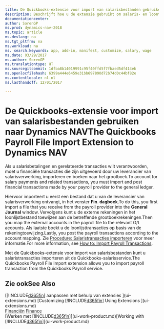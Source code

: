 ```yaml
---
title: De Quickbooks-extensie voor import van salarisbestanden gebruiken
description: Beschrijft hoe u de extensie gebruikt om salaris- en loontransacties te importeren uit de salarisservice van Quickbooks.
documentationcenter: 
author: SorenGP
ms.prod: dynamics-nav-2018
ms.topic: article
ms.devlang: na
ms.tgt_pltfrm: na
ms.workload: na
ms. search.keywords: app, add-in, manifest, customize, salary, wage
ms.date: 03/29/2017
ms.author: SorenGP
ms.translationtype: HT
ms.sourcegitcommit: 1dfba8b14019991c95f40ffd5f7fbaed5df414eb
ms.openlocfilehash: 6399a444e6459e31bb697890d72b74d0c44bf82e
ms.contentlocale: nl-nl
ms.lasthandoff: 12/01/2017

---
```

# <a name="the-quickbooks-payroll-file-import-extension-to-dynamics-nav"></a><span data-ttu-id="cf80e-103">De Quickbooks-extensie voor import van salarisbestanden gebruiken naar Dynamics NAV</span><span class="sxs-lookup"><span data-stu-id="cf80e-103">The Quickbooks Payroll File Import Extension to Dynamics NAV</span></span>
<span data-ttu-id="cf80e-104">Als u salarisbetalingen en gerelateerde transacties wilt verantwoorden, moet u financiële transacties die zijn uitgevoerd door uw leverancier van salarisverwerking, importeren en boeken naar het grootboek.</span><span class="sxs-lookup"><span data-stu-id="cf80e-104">To account for salary payments and related transactions, you must import and post financial transactions made by your payroll provider to the general ledger.</span></span>

<span data-ttu-id="cf80e-105">Hiervoor importeert u eerst een bestand dat u van de leverancier van salarisverwerking ontvangt, in het venster **Fin. dagboek**.</span><span class="sxs-lookup"><span data-stu-id="cf80e-105">To do this, you first import a file that you receive from the payroll provider into the **General Journal** window.</span></span> <span data-ttu-id="cf80e-106">Vervolgens kunt u de externe rekeningen in het loonlijstbestand toewijzen aan de betreffende grootboekrekeningen.</span><span class="sxs-lookup"><span data-stu-id="cf80e-106">Then you map the external accounts in the payroll file to the relevant G/L accounts.</span></span> <span data-ttu-id="cf80e-107">Als laatste boekt u de loonlijsttransacties op basis van de rekeningtoewijzing.</span><span class="sxs-lookup"><span data-stu-id="cf80e-107">Lastly, you post the payroll transactions according to the account mapping.</span></span> <span data-ttu-id="cf80e-108">Zie [Procedure: Salaristransacties importeren](finance-how-import-payroll-transactions.md) voor meer informatie.</span><span class="sxs-lookup"><span data-stu-id="cf80e-108">For more information, see [How to: Import Payroll Transactions](finance-how-import-payroll-transactions.md).</span></span>

<span data-ttu-id="cf80e-109">Met de Quickbooks-extensie voor import van salarisbestanden kunt u salaristransacties importeren uit de Quickbooks-salarisservice.</span><span class="sxs-lookup"><span data-stu-id="cf80e-109">The Quickbooks Payroll File Import extension allows you to import payroll transaction from the Quickbooks Payroll service.</span></span>

## <a name="see-also"></a><span data-ttu-id="cf80e-110">Zie ook</span><span class="sxs-lookup"><span data-stu-id="cf80e-110">See Also</span></span>
<span data-ttu-id="cf80e-111">[[!INCLUDE[d365fin](includes/d365fin_md.md)] aanpassen met behulp van extensies ](ui-extensions.md)  </span><span class="sxs-lookup"><span data-stu-id="cf80e-111">[Customizing [!INCLUDE[d365fin](includes/d365fin_md.md)] Using Extensions ](ui-extensions.md)  </span></span>  
<span data-ttu-id="cf80e-112">[Financiën](finance.md)  </span><span class="sxs-lookup"><span data-stu-id="cf80e-112">[Finance](finance.md)  </span></span>  
<span data-ttu-id="cf80e-113">[Werken met [!INCLUDE[d365fin](includes/d365fin_md.md)]](ui-work-product.md)</span><span class="sxs-lookup"><span data-stu-id="cf80e-113">[Working with [!INCLUDE[d365fin](includes/d365fin_md.md)]](ui-work-product.md)</span></span>


